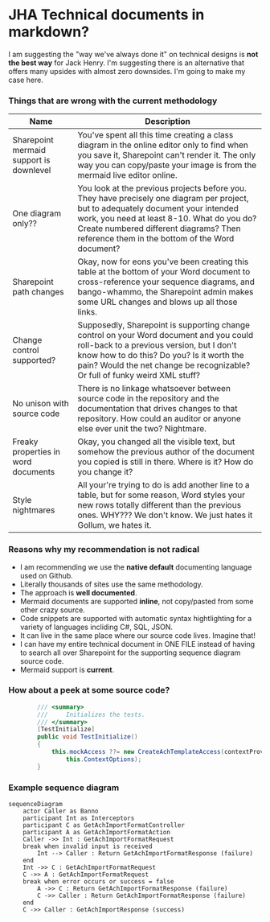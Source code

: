# JHA Technical documents in markdown?

I am suggesting the "way we've always done it" on technical designs is **not the best way** for Jack Henry.  I'm suggesting there is an alternative that offers many upsides with almost zero downsides.  I'm going to make my case here.

### Things that are wrong with the current methodology

| Name            | Description
|---------------|------------------------------|
| Sharepoint mermaid support is downlevel | You've spent all this time creating a class diagram in the online editor only to find when you save it, Sharepoint can't render it.  The only way you can copy/paste your image is from the mermaid live editor online.
| One diagram only?? | You look at the previous projects before you.  They have precisely one diagram per project, but to adequately document your intended work, you need at least 8-10.  What do you do?  Create numbered different diagrams?  Then reference them in the bottom of the Word document?
| Sharepoint path changes | Okay, now for eons you've been creating this table at the bottom of your Word document to cross-reference your sequence diagrams, and bango-whammo, the Sharepoint admin makes some URL changes and blows up all those links.
| Change control supported? | Supposedly, Sharepoint is supporting change control on your Word document and you could roll-back to a previous version, but I don't know how to do this?  Do you?  Is it worth the pain?  Would the net change be recognizable?  Or full of funky weird XML stuff?
| No unison with source code | There is no linkage whatsoever between source code in the repository and the documentation that drives changes to that repository.  How could an auditor or anyone else ever unit the two?  Nightmare.
| Freaky properties in word documents | Okay, you changed all the visible text, but somehow the previous author of the document you copied is still in there.  Where is it?  How do you change it?
| Style nightmares | All your're trying to do is add another line to a table, but for some reason, Word styles your new rows totally different than the previous ones.  WHY???  We don't know.  We just hates it Gollum, we hates it.

### Reasons why my recommendation is not radical

- I am recommending we use the **native default** documenting language used on Github. 
- Literally thousands of sites use the same methodology.
- The approach is **well documented**.
- Mermaid documents are supported **inline**, not copy/pasted from some other crazy source.
- Code snippets are supported with automatic syntax hightlighting for a variety of languages incliding C#, SQL, JSON. 
- It can live in the same place where our source code lives.  Imagine that!
- I can have my entire technical document in ONE FILE instead of having to search all over Sharepoint for the supporting sequence diagram source code.
- Mermaid support is **current**.  

### How about a peek at some source code?

```C#
        /// <summary>
        ///     Initializes the tests.
        /// </summary>
        [TestInitialize]
        public void TestInitialize()
        {
            this.mockAccess ??= new CreateAchTemplateAccess(contextProvider,
                this.ContextOptions);
        }
```

### Example sequence diagram

```mermaid
sequenceDiagram
    actor Caller as Banno
    participant Int as Interceptors
    participant C as GetAchImportFormatController
    participant A as GetAchImportFormatAction
    Caller ->> Int : GetAchImportFormatRequest
    break when invalid input is received
        Int --> Caller : Return GetAchImportFormatResponse (failure) 
    end
    Int ->> C : GetAchImportFormatRequest
    C ->> A : GetAchImportFormatRequest
    break when error occurs or success = false
        A ->> C : Return GetAchImportFormatResponse (failure) 
        C ->> Caller : Return GetAchImportFormatResponse (failure) 
    end
    C ->> Caller : GetAchImportResponse (success)
```
